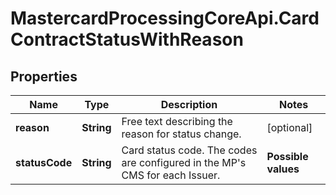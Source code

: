 # MastercardProcessingCoreApi.CardContractStatusWithReason

## Properties

Name | Type | Description | Notes
------------ | ------------- | ------------- | -------------
**reason** | **String** | Free text describing the reason for status change.  | [optional] 
**statusCode** | **String** | Card status code. The codes are configured in the MP&#39;s CMS for each Issuer.  | **Possible values**  | **Description**                                                                   | |--------------------- |---------------------------------------------------------------------------------- | | 00                   | Card is active and ready for use                                                  | | 04                   | Used for cards blocked due to Issuer&#39;s reasons (permanent status)                 | | 05                   | Card does not honour (temporary status)                                           | | 41                   | Card was lost (permanent status)                                                  | | 43                   | Card was stolen (permanent status)                                                | | 57                   | Card was deactivated on Issuer&#39;s request (permanent status)                       | | 59                   | Suspected fraud (temporary status). Usually set on Issuer&#39;s request               |   *Disclaimer: Please contact the MP representative in case other status codes are necessary.*  | 


